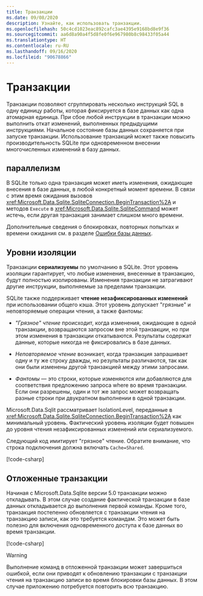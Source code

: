 ```yaml
---
title: Транзакции
ms.date: 09/08/2020
description: Узнайте, как использовать транзакции.
ms.openlocfilehash: 50c4cd1023eac892cafc3ae4395e9168bd8e9f36
ms.sourcegitcommit: aa6d8a90a4f5d8fe0f6e967980b8c98433f05a44
ms.translationtype: HT
ms.contentlocale: ru-RU
ms.lasthandoff: 09/16/2020
ms.locfileid: "90678866"
---
```

# <a name="transactions"></a>Транзакции

Транзакции позволяют сгруппировать несколько инструкций SQL в одну единицу работы, которая фиксируется в базе данных как одна атомарная единица. При сбое любой инструкции в транзакции можно выполнить откат изменений, выполненных предыдущими инструкциями. Начальное состояние базы данных сохраняется при запуске транзакции. Использование транзакций может также повысить производительность SQLite при одновременном внесении многочисленных изменений в базу данных.

## <a name="concurrency"></a>параллелизм

В SQLite только одна транзакция может иметь изменения, ожидающие внесения в базе данных, в любой конкретный момент времени. В связи с этим время ожидания вызовов <xref:Microsoft.Data.Sqlite.SqliteConnection.BeginTransaction%2A> и методов `Execute` в <xref:Microsoft.Data.Sqlite.SqliteCommand> может истечь, если другая транзакция занимает слишком много времени.

Дополнительные сведения о блокировках, повторных попытках и времени ожидания см. в разделе [Ошибки базы данных](database-errors.md).

## <a name="isolation-levels"></a>Уровни изоляции

Транзакции **сериализуемы** по умолчанию в SQLite. Этот уровень изоляции гарантирует, что любые изменения, внесенные в транзакцию, будут полностью изолированы. Изменения транзакции не затрагивают другие инструкции, выполняемые за пределами транзакции.

SQLite также поддерживает **чтение незафиксированных изменений** при использовании общего кэша. Этот уровень допускает "грязные" и неповторяемые операции чтения, а также фантомы:

- *"Грязное" чтение* происходит, когда изменения, ожидающие в одной транзакции, возвращаются запросом вне этой транзакции, но при этом изменения в транзакции откатываются. Результаты содержат данные, которые никогда не фиксировались в базе данных.

- *Неповторяемое чтение* возникает, когда транзакция запрашивает одну и ту же строку дважды, но результаты различаются, так как они были изменены другой транзакцией между этими запросами.

- *Фантомы* — это строки, которые изменяются или добавляются для соответствия предложению запроса where во время транзакции. Если они разрешены, один и тот же запрос может возвращать разные строки при двукратном выполнении в одной транзакции.

Microsoft.Data.Sqlit рассматривает IsolationLevel, переданные в <xref:Microsoft.Data.Sqlite.SqliteConnection.BeginTransaction%2A> как минимальный уровень. Фактический уровень изоляции будет повышен до уровня чтения незафиксированных изменений или сериализуемого.

Следующий код имитирует "грязное" чтение. Обратите внимание, что строка подключения должна включать `Cache=Shared`.

[!code-csharp[](../../../../samples/snippets/standard/data/sqlite/DirtyReadSample/Program.cs?name=snippet_DirtyRead)]

## <a name="deferred-transactions"></a>Отложенные транзакции

Начиная с Microsoft.Data.Sqlite версии 5.0 транзакции можно откладывать. В этом случае создание фактической транзакции в базе данных откладывается до выполнения первой команды. Кроме того, транзакция постепенно обновляется с транзакции чтения на транзакцию записи, как это требуется командам. Это может быть полезно для включения одновременного доступа к базе данных во время транзакции.

[!code-csharp[](../../../../samples/snippets/standard/data/sqlite/DeferredTransactionSample/Program.cs?name=snippet_DeferredTransaction)]

> [!WARNING]
> Выполнение команд в отложенной транзакции может завершиться ошибкой, если они приводят к обновлению транзакции с транзакции чтения на транзакцию записи во время блокировки базы данных. В этом случае приложению потребуется повторить всю транзакцию.
